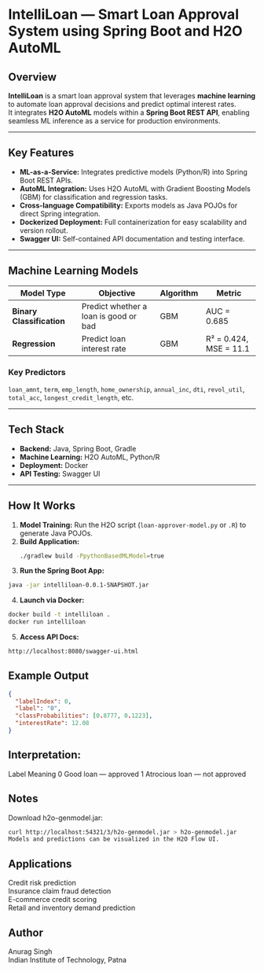 # IntelliLoan — Smart Loan Approval System using Spring Boot and H2O AutoML

## Overview
**IntelliLoan** is a smart loan approval system that leverages **machine learning** to automate loan approval decisions and predict optimal interest rates.  
It integrates **H2O AutoML** models within a **Spring Boot REST API**, enabling seamless ML inference as a service for production environments.

---

## Key Features
- **ML-as-a-Service:** Integrates predictive models (Python/R) into Spring Boot REST APIs.  
- **AutoML Integration:** Uses H2O AutoML with Gradient Boosting Models (GBM) for classification and regression tasks.  
- **Cross-language Compatibility:** Exports models as Java POJOs for direct Spring integration.  
- **Dockerized Deployment:** Full containerization for easy scalability and version rollout.  
- **Swagger UI:** Self-contained API documentation and testing interface.  

---

## Machine Learning Models

| Model Type | Objective | Algorithm | Metric |
|-------------|------------|------------|---------|
| **Binary Classification** | Predict whether a loan is good or bad | GBM | AUC = 0.685 |
| **Regression** | Predict loan interest rate | GBM | R² = 0.424, MSE = 11.1 |

### Key Predictors
`loan_amnt`, `term`, `emp_length`, `home_ownership`, `annual_inc`, `dti`, `revol_util`, `total_acc`, `longest_credit_length`, etc.

---

## Tech Stack
- **Backend:** Java, Spring Boot, Gradle  
- **Machine Learning:** H2O AutoML, Python/R  
- **Deployment:** Docker  
- **API Testing:** Swagger UI  

---

## How It Works
1. **Model Training:** Run the H2O script (`loan-approver-model.py` or `.R`) to generate Java POJOs.  
2. **Build Application:**  
   ```bash
   ./gradlew build -PpythonBasedMLModel=true
   ```
3. **Run the Spring Boot App:**
  ```bash
  java -jar intelliloan-0.0.1-SNAPSHOT.jar
  ```
4. **Launch via Docker:**
  ```bash
  docker build -t intelliloan .
  docker run intelliloan
  ```
5. **Access API Docs:**
  ```bash
  http://localhost:8080/swagger-ui.html
  ```
## Example Output
```json
{
  "labelIndex": 0,
  "label": "0",
  "classProbabilities": [0.8777, 0.1223],
  "interestRate": 12.08
}
```
## Interpretation:
Label	Meaning
0	Good loan — approved
1	Atrocious loan — not approved
## Notes
Download h2o-genmodel.jar:
```bash
curl http://localhost:54321/3/h2o-genmodel.jar > h2o-genmodel.jar
Models and predictions can be visualized in the H2O Flow UI.
```
## Applications
Credit risk prediction  
Insurance claim fraud detection  
E-commerce credit scoring  
Retail and inventory demand prediction  

## Author
Anurag Singh  
Indian Institute of Technology, Patna

